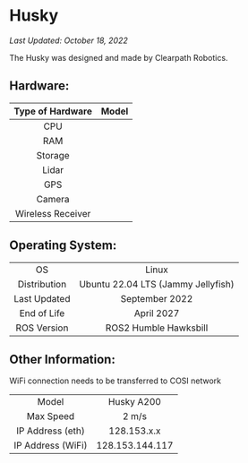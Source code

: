 # Husky

_Last Updated: October 18, 2022_

The Husky was designed and made by Clearpath Robotics.

## Hardware:

| Type of Hardware  | Model |
| :---------------: | :---: |
|        CPU        |       |
|        RAM        |       |
|      Storage      |       |
|       Lidar       |       |
|        GPS        |       |
|      Camera       |       |
| Wireless Receiver |       |

## Operating System:

|              |                                    |
| :----------: | :--------------------------------: |
|      OS      |               Linux                |
| Distribution | Ubuntu 22.04 LTS (Jammy Jellyfish) |
| Last Updated |           September 2022           |
| End of Life  |             April 2027             |
| ROS Version  |       ROS2 Humble Hawksbill        |


## Other Information:

WiFi connection needs to be transferred to COSI network

|                   |                 |
| :---------------: | :-------------: |
|       Model       |   Husky A200    |
|     Max Speed     |      2 m/s      |
| IP Address (eth)  |   128.153.x.x   |
| IP Address (WiFi) | 128.153.144.117 |
